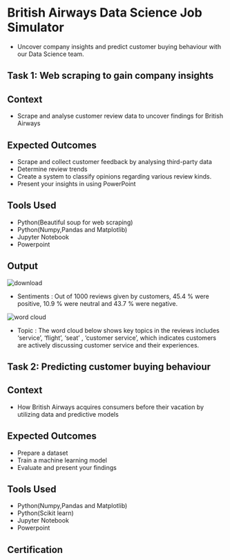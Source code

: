 # British Airways Data Science Job Simulator
- Uncover company insights and predict customer buying behaviour with our Data Science team.

## Task 1: Web scraping to gain company insights

## Context
- Scrape and analyse customer review data to uncover findings for British Airways
  
## Expected Outcomes
- Scrape and collect customer feedback by analysing third-party data
- Determine review trends
- Create a system to classify opinions regarding various review kinds.
- Present your insights in using PowerPoint

## Tools Used
- Python(Beautiful soup for web scraping)
- Python(Numpy,Pandas and Matplotlib)
- Jupyter Notebook
- Powerpoint

## Output
![download](https://github.com/TEAM-ES2-DreamTeam/TEAM-ES-2/assets/63381061/0f05f4ab-cc82-40cd-b1e1-b1294c295994)
- Sentiments : Out of 1000 reviews given by customers, 45.4 % were positive, 10.9 % were neutral and 43.7 % were negative.

![word cloud](https://github.com/TEAM-ES2-DreamTeam/TEAM-ES-2/assets/63381061/73894e32-d848-41d6-be3f-5e8de1683194)
- Topic : The word cloud below shows key topics in the reviews includes ‘service’, ‘flight’, ‘seat’ , ‘customer service’,  which indicates customers are actively discussing customer service and their experiences.


## Task 2: Predicting customer buying behaviour

## Context
- How British Airways acquires consumers before their vacation by utilizing data and predictive models


## Expected Outcomes
- Prepare a dataset
- Train a machine learning model
- Evaluate and present your findings

## Tools Used
- Python(Numpy,Pandas and Matplotlib)
- Python(Scikit learn)
- Jupyter Notebook
- Powerpoint






















## Certification
